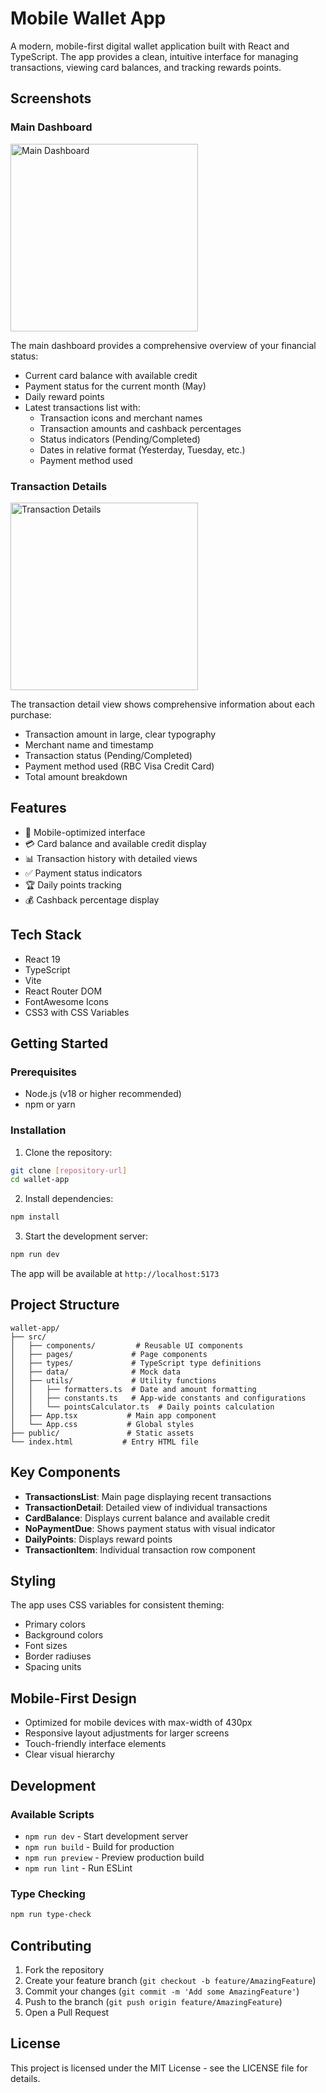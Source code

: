 # Mobile Wallet App

A modern, mobile-first digital wallet application built with React and TypeScript. The app provides a clean, intuitive interface for managing transactions, viewing card balances, and tracking rewards points.

## Screenshots

### Main Dashboard
<img src="screenshots/main-dashboard.png" alt="Main Dashboard" width="300"/>

The main dashboard provides a comprehensive overview of your financial status:
- Current card balance with available credit
- Payment status for the current month (May)
- Daily reward points
- Latest transactions list with:
  - Transaction icons and merchant names
  - Transaction amounts and cashback percentages
  - Status indicators (Pending/Completed)
  - Dates in relative format (Yesterday, Tuesday, etc.)
  - Payment method used

### Transaction Details
<img src="screenshots/transaction-details.png" alt="Transaction Details" width="300"/>

The transaction detail view shows comprehensive information about each purchase:
- Transaction amount in large, clear typography
- Merchant name and timestamp
- Transaction status (Pending/Completed)
- Payment method used (RBC Visa Credit Card)
- Total amount breakdown

## Features

- 📱 Mobile-optimized interface
- 💳 Card balance and available credit display
- 📊 Transaction history with detailed views
- ✅ Payment status indicators
- 🏆 Daily points tracking
- 💰 Cashback percentage display

## Tech Stack

- React 19
- TypeScript
- Vite
- React Router DOM
- FontAwesome Icons
- CSS3 with CSS Variables

## Getting Started

### Prerequisites

- Node.js (v18 or higher recommended)
- npm or yarn

### Installation

1. Clone the repository:
```bash
git clone [repository-url]
cd wallet-app
```

2. Install dependencies:
```bash
npm install
```

3. Start the development server:
```bash
npm run dev
```

The app will be available at `http://localhost:5173`

## Project Structure

```
wallet-app/
├── src/
│   ├── components/         # Reusable UI components
│   ├── pages/             # Page components
│   ├── types/             # TypeScript type definitions
│   ├── data/              # Mock data
│   ├── utils/             # Utility functions
│   │   ├── formatters.ts  # Date and amount formatting
│   │   ├── constants.ts   # App-wide constants and configurations
│   │   └── pointsCalculator.ts  # Daily points calculation
│   ├── App.tsx           # Main app component
│   └── App.css           # Global styles
├── public/               # Static assets
└── index.html           # Entry HTML file
```

## Key Components

- **TransactionsList**: Main page displaying recent transactions
- **TransactionDetail**: Detailed view of individual transactions
- **CardBalance**: Displays current balance and available credit
- **NoPaymentDue**: Shows payment status with visual indicator
- **DailyPoints**: Displays reward points
- **TransactionItem**: Individual transaction row component

## Styling

The app uses CSS variables for consistent theming:
- Primary colors
- Background colors
- Font sizes
- Border radiuses
- Spacing units

## Mobile-First Design

- Optimized for mobile devices with max-width of 430px
- Responsive layout adjustments for larger screens
- Touch-friendly interface elements
- Clear visual hierarchy

## Development

### Available Scripts

- `npm run dev` - Start development server
- `npm run build` - Build for production
- `npm run preview` - Preview production build
- `npm run lint` - Run ESLint

### Type Checking

```bash
npm run type-check
```

## Contributing

1. Fork the repository
2. Create your feature branch (`git checkout -b feature/AmazingFeature`)
3. Commit your changes (`git commit -m 'Add some AmazingFeature'`)
4. Push to the branch (`git push origin feature/AmazingFeature`)
5. Open a Pull Request

## License

This project is licensed under the MIT License - see the LICENSE file for details.

